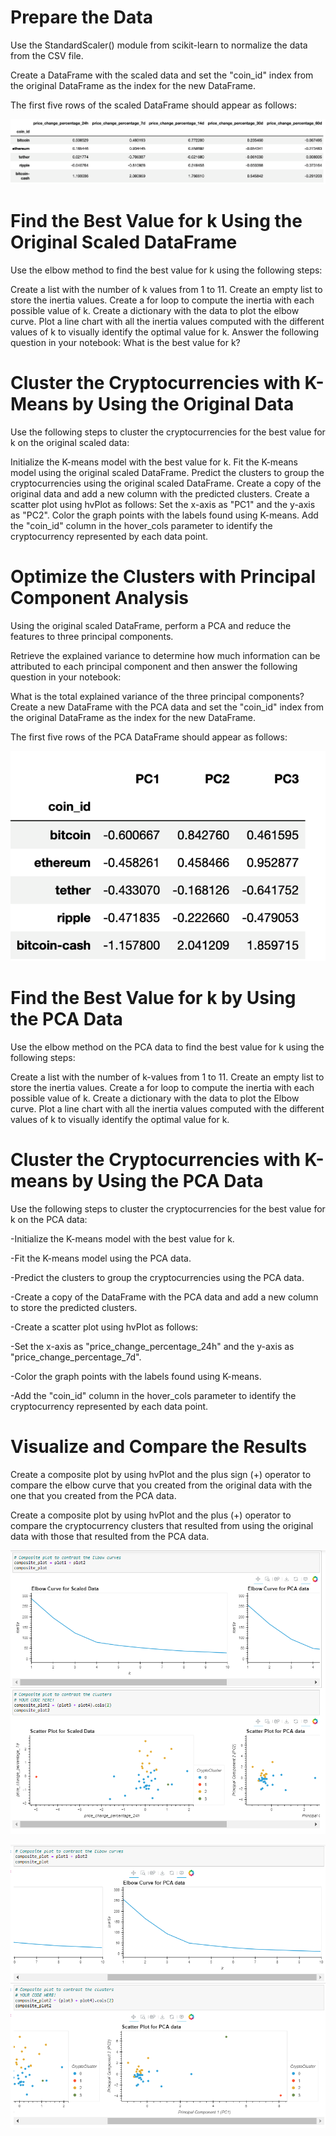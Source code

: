 # Prepare the Data

Use the StandardScaler() module from scikit-learn to normalize the data from the CSV file.


Create a DataFrame with the scaled data and set the "coin_id" index from the original DataFrame as the index for the new DataFrame.

The first five rows of the scaled DataFrame should appear as follows:

![Alt text](image-7.png)


# Find the Best Value for k Using the Original Scaled DataFrame

Use the elbow method to find the best value for k using the following steps:

Create a list with the number of k values from 1 to 11.
Create an empty list to store the inertia values.
Create a for loop to compute the inertia with each possible value of k.
Create a dictionary with the data to plot the elbow curve.
Plot a line chart with all the inertia values computed with the different values of k to visually identify the optimal value for k.
Answer the following question in your notebook: What is the best value for k?

# Cluster the Cryptocurrencies with K-Means by Using the Original Data 

Use the following steps to cluster the cryptocurrencies for the best value for k on the original scaled data:

Initialize the K-means model with the best value for k.
Fit the K-means model using the original scaled DataFrame.
Predict the clusters to group the cryptocurrencies using the original scaled DataFrame.
Create a copy of the original data and add a new column with the predicted clusters.
Create a scatter plot using hvPlot as follows:
Set the x-axis as "PC1" and the y-axis as "PC2".
Color the graph points with the labels found using K-means.
Add the "coin_id" column in the hover_cols parameter to identify the cryptocurrency represented by each data point.

# Optimize the Clusters with Principal Component Analysis

Using the original scaled DataFrame, perform a PCA and reduce the features to three principal components.

Retrieve the explained variance to determine how much information can be attributed to each principal component and then answer the following question in your notebook:

What is the total explained variance of the three principal components?
Create a new DataFrame with the PCA data and set the "coin_id" index from the original DataFrame as the index for the new DataFrame.

The first five rows of the PCA DataFrame should appear as follows:

![Alt text](image-8.png)

# Find the Best Value for k by Using the PCA Data

Use the elbow method on the PCA data to find the best value for k using the following steps:

Create a list with the number of k-values from 1 to 11.
Create an empty list to store the inertia values.
Create a for loop to compute the inertia with each possible value of k.
Create a dictionary with the data to plot the Elbow curve.
Plot a line chart with all the inertia values computed with the different values of k to visually identify the optimal value for k.

# Cluster the Cryptocurrencies with K-means by Using the PCA Data 

Use the following steps to cluster the cryptocurrencies for the best value for k on the PCA data:

-Initialize the K-means model with the best value for k.

-Fit the K-means model using the PCA data.

-Predict the clusters to group the cryptocurrencies using the PCA data.

-Create a copy of the DataFrame with the PCA data and add a new column to store the predicted clusters.

-Create a scatter plot using hvPlot as follows:

-Set the x-axis as "price_change_percentage_24h" and the y-axis as "price_change_percentage_7d".

-Color the graph points with the labels found using K-means.

-Add the "coin_id" column in the hover_cols parameter to identify the cryptocurrency represented by each data point.

# Visualize and Compare the Results

Create a composite plot by using hvPlot and the plus sign (+) operator to compare the elbow curve that you created from the original data with the one that you created from the PCA data. 

Create a composite plot by using hvPlot and the plus (+) operator to compare the cryptocurrency clusters that resulted from using the original data with those that resulted from the PCA data. 

![Alt text](image-9.png)

![Alt text](image-10.png)





